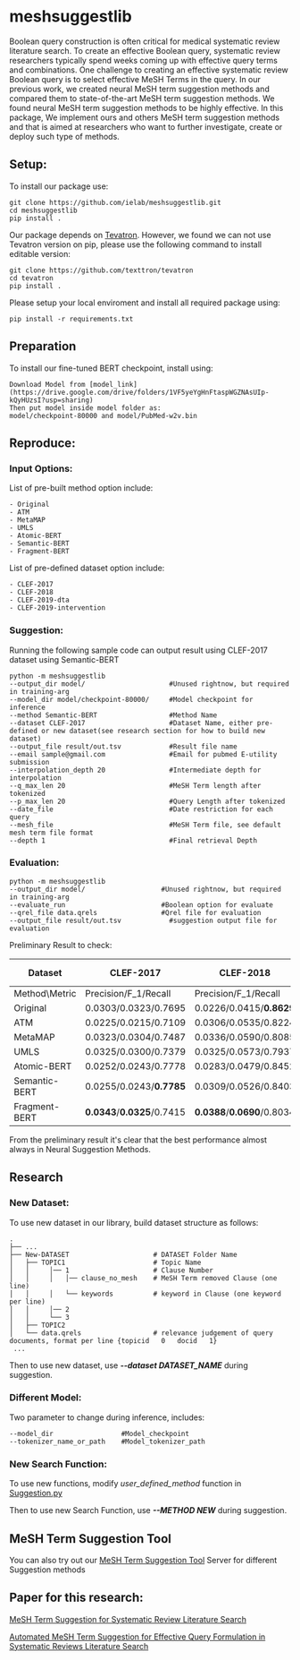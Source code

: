 # meshsuggestlib

Boolean query construction is often critical for medical systematic review literature search. To create an effective Boolean query, systematic review researchers typically spend weeks coming up with effective query terms and combinations. One challenge to creating an effective systematic review Boolean query is to select effective MeSH Terms in the query. In our previous work, we created neural MeSH term suggestion methods and compared them to state-of-the-art MeSH term suggestion methods. 
We found neural MeSH term suggestion methods to be highly effective. 
In this package,  We implement ours and others MeSH term suggestion methods and that is aimed at researchers who want to further investigate, create or deploy such type of methods.

## Setup:
To install our package use:

```
git clone https://github.com/ielab/meshsuggestlib.git
cd meshsuggestlib
pip install .
```

Our package depends on [Tevatron](https://github.com/texttron/tevatron). However, we found we can not use Tevatron version on pip, please use the following command to install editable version:

```
git clone https://github.com/texttron/tevatron
cd tevatron
pip install .
```

Please setup your local enviroment and install all required package using:

```
pip install -r requirements.txt
```


## Preparation
To install our fine-tuned BERT checkpoint, install using:
```
Download Model from [model_link](https://drive.google.com/drive/folders/1VF5yeYgHnFtaspWGZNAsUIp-kQyHUzsI?usp=sharing)
Then put model inside model folder as:
model/checkpoint-80000 and model/PubMed-w2v.bin
```



## Reproduce:

### Input Options:
List of pre-built method option include:
```
- Original
- ATM
- MetaMAP
- UMLS
- Atomic-BERT
- Semantic-BERT
- Fragment-BERT
```

List of pre-defined dataset option include:
```
- CLEF-2017
- CLEF-2018
- CLEF-2019-dta
- CLEF-2019-intervention
```

### Suggestion:

Running the following sample code can output result using CLEF-2017 dataset using Semantic-BERT

```
python -m meshsuggestlib
--output_dir model/                     #Unused rightnow, but required in training-arg
--model_dir model/checkpoint-80000/     #Model checkpoint for inference
--method Semantic-BERT                  #Method Name
--dataset CLEF-2017                     #Dataset Name, either pre-defined or new dataset(see research section for how to build new dataset)
--output_file result/out.tsv            #Result file name
--email sample@gmail.com                #Email for pubmed E-utility submission
--interpolation_depth 20                #Intermediate depth for interpolation
--q_max_len 20                          #MeSH Term length after tokenized
--p_max_len 20                          #Query Length after tokenized
--date_file                             #Date restriction for each query
--mesh_file                             #MeSH Term file, see default mesh term file format
--depth 1                               #Final retrieval Depth
```

### Evaluation:

```
python -m meshsuggestlib
--output_dir model/                   #Unused rightnow, but required in training-arg
--evaluate_run                        #Boolean option for evaluate
--qrel_file data.qrels                #Qrel file for evaluation
--output_file result/out.tsv            #suggestion output file for evaluation
```

Preliminary Result to check:

| Dataset       | CLEF-2017                    | CLEF-2018                    | CLEF-2019-dta                    | CLEF-2019-intervention       |
|---------------|------------------------------|------------------------------|----------------------------------|------------------------------|
| Method\Metric | Precision/F_1/Recall         | Precision/F_1/Recall         | Precision/F_1/Recall             | Precision/F_1/Recall         |
| Original      | 0.0303/0.0323/0.7695         | 0.0226/0.0415/**0.8629**     | **0.0246**/**0.0453**/**0.8948** | 0.0166/0.0217/0.7450         |
| ATM           | 0.0225/0.0215/0.7109         | 0.0306/0.0535/0.8224         | 0.0111/0.0207/0.8936             | 0.0155/0.0181/0.7087         |
| MetaMAP       | 0.0323/0.0304/0.7487         | 0.0336/0.0590/0.8085         | 0.0137/0.0254/0.8774             | 0.0187/0.0211/0.6790         |
| UMLS          | 0.0325/0.0300/0.7379         | 0.0325/0.0573/0.7937         | 0.0133/0.0249/0.8598             | 0.0169/0.0186/0.6861         |
| Atomic-BERT   | 0.0252/0.0243/0.7778         | 0.0283/0.0479/0.8452         | 0.0096/0.0180/0.8850             | 0.0062/0.0111/**0.7586**     |
| Semantic-BERT | 0.0255/0.0243/**0.7785**     | 0.0309/0.0526/0.8403         | 0.0108/0.0202/0.8810             | 0.0108/0.0181/0.7507         |
| Fragment-BERT | **0.0343**/**0.0325**/0.7415 | **0.0388**/**0.0690**/0.8034 | 0.0235/0.0364/0.8765             | **0.0224**/**0.0276**/0.7165 |

From the preliminary result it's clear that the best performance almost always in Neural Suggestion Methods.

## Research

### New Dataset:
To use new dataset in our library, build dataset structure as follows:

    .
    ├── ...
    ├── New-DATASET                     # DATASET Folder Name
    │   ├── TOPIC1                      # Topic Name
    │   │     │── 1                     # Clause Number
    │   │     │   │── clause_no_mesh    # MeSH Term removed Clause (one line)
    │   │     │   └── keywords          # keyword in Clause (one keyword per line)
    │   │     │── 2     
    │   │     └── 3
    │   ├── TOPIC2       
    │   └── data.qrels                  # relevance judgement of query documents, format per line {topicid   0   docid   1}
     ...

Then to use new dataset, use ***--dataset DATASET_NAME*** during suggestion.

### Different Model:

Two parameter to change during inference, includes:

```
--model_dir                 #Model_checkpoint
--tokenizer_name_or_path    #Model_tokenizer_path
```

### New Search Function:

To use new functions, modify *user_defined_method* function in [Suggestion.py](src/meshsuggestlib/suggestion.py) 

Then to use new Search Function, use ***--METHOD NEW*** during suggestion.



## MeSH Term Suggestion Tool

You can also try out our [MeSH Term Suggestion Tool](http://ielab-mesh-suggest.uqcloud.net/) Server for different Suggestion methods


## Paper for this research:

[MeSH Term Suggestion for Systematic Review Literature Search](https://dl.acm.org/doi/pdf/10.1145/3503516.3503530)

[Automated MeSH Term Suggestion for Effective Query Formulation in Systematic Reviews Literature Search](https://arxiv.org/abs/2209.08687)


